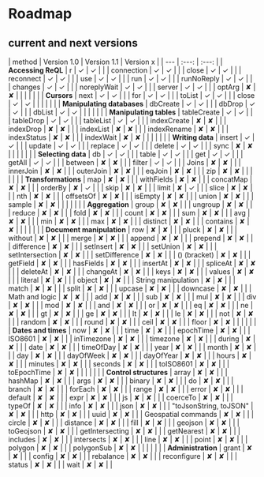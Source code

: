 # Roadmap



## current and next versions

| method | Version 1.0 | Version 1.1 | Version x |
| --- | :---: | :---: |
| **Accessing ReQL**
| r                      | ✓ | ✓ | |
| connection             | ✓ | ✓ | | 
| close                  | ✓ | ✓ | |
| reconnect              | ✓ | ✓ | |
| use                    | ✓ | ✓ | | 
| run                    | ✓ | ✓ | |
| runNoReply             | ✓ | ✓ | |
| changes                | ✓ | ✓ | |
| noreplyWait            | ✓ | ✓ | |
| server                 | ✓ | ✓ | |
| optArg                 | ✘ | ✘ | |
| | | |
| **Cursors** 
| next                   | ✓ | ✓ | |
| for                    | ✓ | ✓ | |
| toList                 | ✓ | ✓ | |
| close                  | ✓ | ✓ | |
| | | | 
| **Manipulating databases** 
| dbCreate               | ✓ | ✓ | |
| dbDrop                 | ✓ | ✓ | |
| dbList                 | ✓ | ✓ | |
| | | |
| **Manipulating tables**
| tableCreate            | ✓ | ✓ | |
| tableDrop              | ✓ | ✓ | |
| tableList              | ✓ | ✓ | |
| indexCreate            | ✘ | ✘ | |
| indexDrop              | ✘ | ✘ | | 
| indexList              | ✘ | ✘ | |
| indexRename            | ✘ | ✘ | |
| indexStatus            | ✘ | ✘ | |
| indexWait              | ✘ | ✘ | |
| | | |
| **Writing data**
| insert                 | ✓ | ✓ | |
| update                 | ✓ | ✓ | |
| replace                | ✓ | ✓ | |
| delete                 | ✓ | ✓ | |
| sync                   | ✘ | ✘ | |
| | | |
| **Selecting data** 
| db                     | ✓ | ✓ | |
| table                  | ✓ | ✓ | |
| get                    | ✓ | ✓ | |
| getAll                 | ✓ | ✓ | |
| between                | ✘ | ✘ | |
| filter                 | ✓ | ✓ | |
| Joins                  | ✘ | ✘ | |
| innerJoin              | ✘ | ✘ | |
| outerJoin              | ✘ | ✘ | |
| eqJoin                 | ✘ | ✘ | |
| zip                    | ✘ | ✘ | |
| | | |
| **Transformations** 
| map                    | ✘ | ✘ | |
| withFields             | ✘ | ✘ | |
| concatMap              | ✘ | ✘ | |
| orderBy                | ✘ | ✓ | |
| skip                   | ✘ | ✘ | |
| limit                  | ✘ | ✓ | |
| slice                  | ✘ | ✘ | |
| nth                    | ✘ | ✘ | |
| offsetsOf              | ✘ | ✘ | |
| isEmpty                | ✘ | ✘ | |
| union                  | ✘ | ✘ | |
| sample                 | ✘ | ✘ | |
| | | |
| **Aggregation** 
| group                  | ✘ | ✘ | |
| ungroup                | ✘ | ✘ | |
| reduce                 | ✘ | ✘ | |
| fold                   | ✘ | ✘ | |
| count                  | ✘ | ✘ | |
| sum                    | ✘ | ✘ | |
| avg                    | ✘ | ✘ | |
| min                    | ✘ | ✘ | |
| max                    | ✘ | ✘ | |
| distinct               | ✘ | ✘ | |
| contains               | ✘ | ✘ | |
| | | |
| **Document manipulation** 
| row                    | ✘ | ✘ | |
| pluck                  | ✘ | ✘ | |
| without                | ✘ | ✘ | |
| merge                  | ✘ | ✘ | |
| append                 | ✘ | ✘ | |
| prepend                | ✘ | ✘ | |
| difference             | ✘ | ✘ | |
| setInsert              | ✘ | ✘ | |
| setUnion               | ✘ | ✘ | |
| setIntersection        | ✘ | ✘ | |
| setDifference          | ✘ | ✘ | |
| () (bracket)           | ✘ | ✘ | |
| getField               | ✘ | ✘ | |
| hasFields              | ✘ | ✘ | |
| insertAt               | ✘ | ✘ | |
| spliceAt               | ✘ | ✘ | |
| deleteAt               | ✘ | ✘ | |
| changeAt               | ✘ | ✘ | |
| keys                   | ✘ | ✘ | |
| values                 | ✘ | ✘ | |
| literal                | ✘ | ✘ | |
| object                 | ✘ | ✘ | |
| String manipulation    | ✘ | ✘ | |
| match                  | ✘ | ✘ | |
| split                  | ✘ | ✘ | |
| upcase                 | ✘ | ✘ | |
| downcase               | ✘ | ✘ | |
| Math and logic         | ✘ | ✘ | |
| add                    | ✘ | ✘ | |
| sub                    | ✘ | ✘ | |
| mul                    | ✘ | ✘ | |
| div                    | ✘ | ✘ | |
| mod                    | ✘ | ✘ | |
| and                    | ✘ | ✘ | |
| or                     | ✘ | ✘ | |
| eq                     | ✘ | ✘ | |
| ne                     | ✘ | ✘ | |
| gt                     | ✘ | ✘ | |
| ge                     | ✘ | ✘ | |
| lt                     | ✘ | ✘ | |
| le                     | ✘ | ✘ | |
| not                    | ✘ | ✘ | |
| random                 | ✘ | ✘ | |
| round                  | ✘ | ✘ | |
| ceil                   | ✘ | ✘ | |
| floor                  | ✘ | ✘ | |
| | | |
| **Dates and times** 
| now                    | ✘ | ✘ | |
| time                   | ✘ | ✘ | |
| epochTime              | ✘ | ✘ | |
| ISO8601                | ✘ | ✘ | |
| inTimezone             | ✘ | ✘ | |
| timezone               | ✘ | ✘ | |
| during                 | ✘ | ✘ | |
| date                   | ✘ | ✘ | |
| timeOfDay              | ✘ | ✘ | |
| year                   | ✘ | ✘ | |
| month                  | ✘ | ✘ | |
| day                    | ✘ | ✘ | |
| dayOfWeek              | ✘ | ✘ | |
| dayOfYear              | ✘ | ✘ | |
| hours                  | ✘ | ✘ | |
| minutes                | ✘ | ✘ | |
| seconds                | ✘ | ✘ | |
| toISO8601              | ✘ | ✘ | |
| toEpochTime            | ✘ | ✘ | |
| | | |
| **Control structures** 
| array                  | ✘ | ✘ | | 
| hashMap                | ✘ | ✘ | | 
| args                   | ✘ | ✘ | | 
| binary                 | ✘ | ✘ | | 
| do                     | ✘ | ✘ | | 
| branch                 | ✘ | ✘ | | 
| forEach                | ✘ | ✘ | | 
| range                  | ✘ | ✘ | | 
| error                  | ✘ | ✘ | | 
| default                | ✘ | ✘ | | 
| expr                   | ✘ | ✘ | | 
| js                     | ✘ | ✘ | | 
| coerceTo               | ✘ | ✘ | | 
| typeOf                 | ✘ | ✘ | | 
| info                   | ✘ | ✘ | | 
| json                   | ✘ | ✘ | | 
| "toJsonString, toJSON" | ✘ | ✘ | | 
| http                   | ✘ | ✘ | | 
| uuid                   | ✘ | ✘ | | 
| Geospatial commands    | ✘ | ✘ | | 
| circle                 | ✘ | ✘ | | 
| distance               | ✘ | ✘ | | 
| fill                   | ✘ | ✘ | | 
| geojson                | ✘ | ✘ | | 
| toGeojson              | ✘ | ✘ | | 
| getIntersecting        | ✘ | ✘ | | 
| getNearest             | ✘ | ✘ | | 
| includes               | ✘ | ✘ | | 
| intersects             | ✘ | ✘ | | 
| line                   | ✘ | ✘ | | 
| point                  | ✘ | ✘ | | 
| polygon                | ✘ | ✘ | | 
| polygonSub             | ✘ | ✘ | | 
| | | |
| **Administration**
| grant                  | ✘ | ✘ | | 
| config                 | ✘ | ✘ | | 
| rebalance              | ✘ | ✘ | | 
| reconfigure            | ✘ | ✘ | | 
| status                 | ✘ | ✘ | | 
| wait                   | ✘ | ✘ | | 
